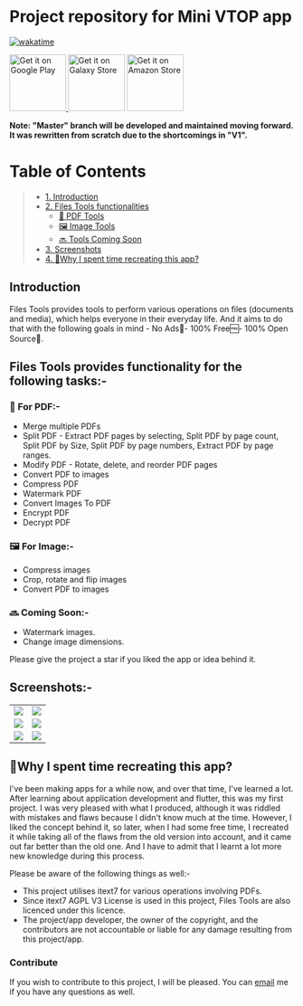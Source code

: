 # Project repository for Mini VTOP app

[![wakatime](https://wakatime.com/badge/user/83f3b15d-49de-4c01-b8de-bbc132f11be1/project/3876495a-70a6-486e-b999-b6854d83bdc9.svg)](https://wakatime.com/badge/user/83f3b15d-49de-4c01-b8de-bbc132f11be1/project/3876495a-70a6-486e-b999-b6854d83bdc9)

<a href='https://play.google.com/store/apps/details?id=com.pureinfoapps.android.apps.filestools&pcampaignid=pcampaignidMKT-Other-global-all-co-prtnr-py-PartBadge-Mar2515-1'><img alt='Get it on Google Play' src='https://play.google.com/intl/en_us/badges/images/generic/en_badge_web_generic.png' height='100px'/> </a> <a href='https://galaxy.store/github'><img alt='Get it on Galaxy Store' src='https://user-images.githubusercontent.com/85361211/201008703-69c34b6e-d2af-4df2-9a6d-8c32cdf06670.png' height='100px'/></a> </a> <a href='https://www.amazon.com/gp/product/B09DGGZ75W'><img alt='Get it on Amazon Store' src='https://user-images.githubusercontent.com/85361211/201009025-2b4b4324-4527-4645-92af-5c8b36178269.png' height='100px'/></a>

**Note: "Master" branch will be developed and maintained moving forward. It was rewritten from scratch due to the shortcomings in "V1".**

# Table of Contents
> - [1. Introduction](#introduction)
> - [2. Files Tools functionalities](#files-tools-provides-functionality-for-the-following-tasks-)
>   * [📄 PDF Tools](#-for-pdf-)
>   * [🖼️ Image Tools](#-for-image-)
>   * [🔜 Tools Coming Soon](#-coming-soon-)
> - [3. Screenshots](#screenshots-)
> - [4. 🤔Why I spent time recreating this app?](#why-i-spent-time-recreating-this-app)

## Introduction

Files Tools provides tools to perform various operations on files (documents and media), which helps everyone in their everyday life. And it aims to do that with the following goals in mind - No Ads🧘- 100% Free🆓- 100% Open Source💚.

## Files Tools provides functionality for the following tasks:-

### 📄 For PDF:-
- Merge multiple PDFs
- Split PDF - Extract PDF pages by selecting, Split PDF by page count, Split PDF by Size, Split PDF by page numbers, Extract PDF by page ranges.
- Modify PDF - Rotate, delete, and reorder PDF pages
- Convert PDF to images
- Compress PDF
- Watermark PDF
- Convert Images To PDF
- Encrypt PDF
- Decrypt PDF

### 🖼️ For Image:-
- Compress images
- Crop, rotate and flip images
- Convert PDF to images

### 🔜 Coming Soon:-
- Watermark images.
- Change image dimensions.

Please give the project a star if you liked the app or idea behind it.

## Screenshots:-

|  |  |
| -------------- | -------------- |
| <img src="https://user-images.githubusercontent.com/85361211/200834929-0c4ae643-711f-49a1-a396-f8d062ed2d0c.png"> | </img> <img src="https://user-images.githubusercontent.com/85361211/200834937-b12fb5f1-f1f9-432a-bb4a-bb7f56a691af.png"></img> |
| <img src="https://user-images.githubusercontent.com/85361211/200834942-e6f015af-18ab-4ffc-a582-19ecc1937bfb.png"> | </img> <img src="https://user-images.githubusercontent.com/85361211/200834945-6403f359-f33a-4b8f-9ef1-bb7a64e52c8b.png"></img> |
| <img src="https://user-images.githubusercontent.com/85361211/200834949-b0752fb1-af94-4952-8088-ba879da256be.png"> | </img> <img src="https://user-images.githubusercontent.com/85361211/200834951-4fa434cc-aaab-4eb1-8654-5423e283447f.png"></img> |

## 🤔Why I spent time recreating this app?

I've been making apps for a while now, and over that time, I've learned a lot. After learning about application development and flutter, this was my first project. I was very pleased with what I produced, although it was riddled with mistakes and flaws because I didn't know much at the time. However, I liked the concept behind it, so later, when I had some free time, I recreated it while taking all of the flaws from the old version into account, and it came out far better than the old one. And I have to admit that I learnt a lot more new knowledge during this process.

Please be aware of the following things as well:-
- This project utilises itext7 for various operations involving PDFs.
- Since itext7 AGPL V3 License is used in this project, Files Tools are also licenced under this licence.
- The project/app developer, the owner of the copyright, and the contributors are not accountable or liable for any damage resulting from this project/app.

### Contribute

If you wish to contribute to this project, I will be pleased. You can [email](mailto:0qs8e9yn@duck.com?subject=[GitHub]) me if you have any questions as well.

